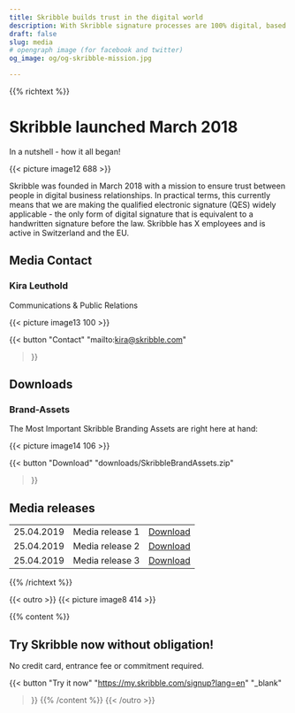 ```yaml
---
title: Skribble builds trust in the digital world
description: With Skribble signature processes are 100% digital, based on the qualified electronic signature “QES” - the e-signature, which is equivalent to your hand-written signature according to Swiss and EU law.
draft: false
slug: media
# opengraph image (for facebook and twitter)
og_image: og/og-skribble-mission.jpg

---
```


{{% richtext %}}
# Skribble launched March 2018
In a nutshell - how it all began!

{{< picture image12 688 >}}

Skribble was founded in March 2018 with a mission to ensure trust between people in digital business relationships. 
In practical terms, this currently means that we are making the qualified electronic signature (QES) widely applicable - the only form of digital signature that is equivalent to a handwritten signature before the law. Skribble has X employees and is active in Switzerland and the EU.

## Media Contact
### Kira Leuthold
Communications & Public Relations

{{< picture image13 100 >}}

{{< button
  "Contact"
  "mailto:kira@skribble.com"
>}}

## Downloads
### Brand-Assets
The Most Important Skribble Branding Assets 
are right here at hand: 

{{< picture image14 106 >}}

{{< button
  "Download"
  "downloads/SkribbleBrandAssets.zip"
>}}

## Media releases
<table>
<tbody>
<tr>
<td>25.04.2019</td>
<td>Media release 1</td>
<td><a href="#">Download</a></td>
</tr>
<tr>
<td>25.04.2019</td>
<td>Media release 2</td>
<td><a href="#">Download</a></td>
</tr>
<tr>
<td>25.04.2019</td>
<td>Media release 3</td>
<td><a href="#">Download</a></td>
</tr>
</tbody>
</table>


{{% /richtext %}}

{{< outro >}}
{{< picture image8 414 >}}

{{% content %}}
## Try Skribble now without obligation!
No credit card, entrance fee or commitment required.

{{< button
  "Try it now"
  "https://my.skribble.com/signup?lang=en"
  "_blank"
>}}
{{% /content %}}
{{< /outro >}}